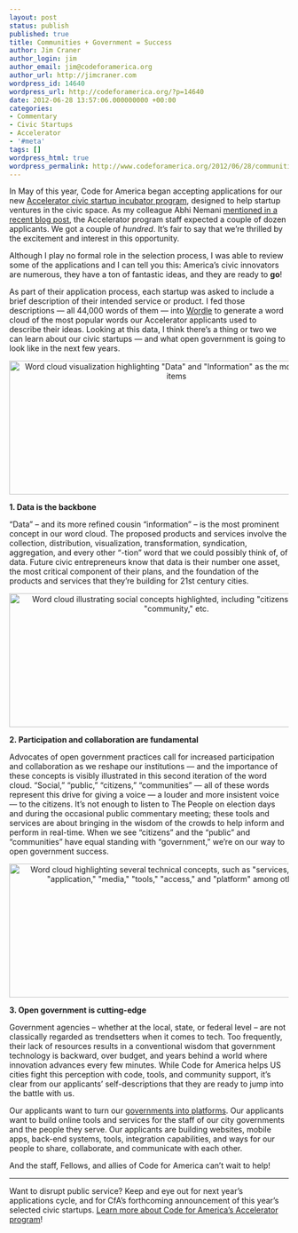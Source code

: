 ```yaml
---
layout: post
status: publish
published: true
title: Communities + Government = Success
author: Jim Craner
author_login: jim
author_email: jim@codeforamerica.org
author_url: http://jimcraner.com
wordpress_id: 14640
wordpress_url: http://codeforamerica.org/?p=14640
date: 2012-06-28 13:57:06.000000000 +00:00
categories:
- Commentary
- Civic Startups
- Accelerator
- '#meta'
tags: []
wordpress_html: true
wordpress_permalink: http://www.codeforamerica.org/2012/06/28/communities-government-success/
---
```


<p>In May of this year, Code for America began accepting applications for our new <a href="http://codeforamerica.org/accelerator/" target="_blank">Accelerator civic startup incubator program</a>, designed to help startup ventures in the civic space. As my colleague Abhi Nemani <a href="http://codeforamerica.org/2012/06/07/over-230-startups-apply-to-code-for-america/" target="_blank" title="Over 230 Startups Apply to Code for America">mentioned in a recent blog post</a>, the Accelerator program staff expected a couple of dozen applicants. We got a couple of <em>hundred</em>. It’s fair to say that we’re thrilled by the excitement and interest in this opportunity.</p>
<p>Although I play no formal role in the selection process, I was able to review some of the applications and I can tell you this: America’s civic innovators are numerous, they have a ton of fantastic ideas, and they are ready to <strong>go</strong>!</p>
<p>As part of their application process, each startup was asked to include a brief description of their intended service or product. I fed those descriptions — all 44,000 words of them — into <a href="http://www.wordle.net/" target="_blank">Wordle</a> to generate a word cloud of the most popular words our Accelerator applicants used to describe their ideas. Looking at this data, I think there’s a thing or two we can learn about our civic startups — and what open government is going to look like in the next few years.</p>
<p style="text-align: center;"><img alt='Word cloud visualization highlighting "Data" and "Information" as the most prominent items' class="aligncenter size-full wp-image-14643" height="241" src="http://codeforamerica.org/wp-content/uploads/2012/06/wordcloud_data.png" title="wordcloud_data" width="603"/></p>
<p><strong>1. Data is the backbone</strong></p>
<p>“Data” – and its more refined cousin “information” – is the most prominent concept in our word cloud. The proposed products and services involve the collection, distribution, visualization, transformation, syndication, aggregation, and every other “-tion” word that we could possibly think of, of data. Future civic entrepreneurs know that data is their number one asset, the most critical component of their plans, and the foundation of the products and services that they’re building for 21st century cities.</p>
<p style="text-align: center;"><img alt='Word cloud illustrating social concepts highlighted, including "citizens," "people," "community," etc.' class="aligncenter size-full wp-image-14642" height="241" src="http://codeforamerica.org/wp-content/uploads/2012/06/wordcloud_community.png" title="wordcloud_community" width="603"/></p>
<p><strong>2. Participation and collaboration are fundamental</strong></p>
<p>Advocates of open government practices call for increased participation and collaboration as we reshape our institutions — and the importance of these concepts is visibly illustrated in this second iteration of the word cloud. “Social,” “public,” “citizens,” “communities” — all of these words represent this drive for giving a voice — a louder and more insistent voice — to the citizens. It’s not enough to listen to The People on election days and during the occasional public commentary meeting; these tools and services are about bringing in the wisdom of the crowds to help inform and perform in real-time. When we see “citizens” and the “public” and “communities” have equal standing with “government,” we’re on our way to open government success.</p>
<p style="text-align: center;"><img alt='Word cloud highlighting several technical concepts, such as "services," "app" and "application," "media," "tools," "access," and "platform" among others.' class="aligncenter size-full wp-image-14644" height="241" src="http://codeforamerica.org/wp-content/uploads/2012/06/wordcloud_three.png" title="wordcloud_three" width="603"/></p>
<p><strong>3. Open government is cutting-edge</strong></p>
<p>Government agencies – whether at the local, state, or federal level – are not classically regarded as trendsetters when it comes to tech. Too frequently, their lack of resources results in a conventional wisdom that government technology is backward, over budget, and years behind a world where innovation advances every few minutes. While Code for America helps US cities fight this perception with code, tools, and community support, it’s clear from our applicants’ self-descriptions that they are ready to jump into the battle with us.</p>
<p>Our applicants want to turn our <a href="http://www.slideshare.net/timoreilly/government-as-platform" target="_blank">governments into platforms</a>. Our applicants want to build online tools and services for the staff of our city governments and the people they serve. Our applicants are building websites, mobile apps, back-end systems, tools, integration capabilities, and ways for our people to share, collaborate, and communicate with each other.</p>
<p>And the staff, Fellows, and allies of Code for America can’t wait to help!</p>
<hr/>
<p>Want to disrupt public service? Keep and eye out for next year’s applications cycle, and for CfA’s forthcoming announcement of this year’s selected civic startups. <a href="http://codeforamerica.org/accelerator/" target="_blank">Learn more about Code for America’s Accelerator program</a>!</p>
